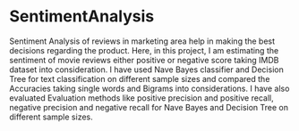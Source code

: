 # SentimentAnalysis
Sentiment Analysis of reviews in marketing area help in making the best decisions regarding the product. Here, in this project, I am estimating the
sentiment of movie reviews either positive or negative score taking IMDB dataset into consideration. I have used Nave Bayes classifier and Decision Tree for text
classification on different sample sizes and compared the Accuracies taking single words and Bigrams into considerations. I have also evaluated Evaluation methods like
positive precision and positive recall, negative precision and negative recall for Nave Bayes and Decision Tree on different sample sizes.
